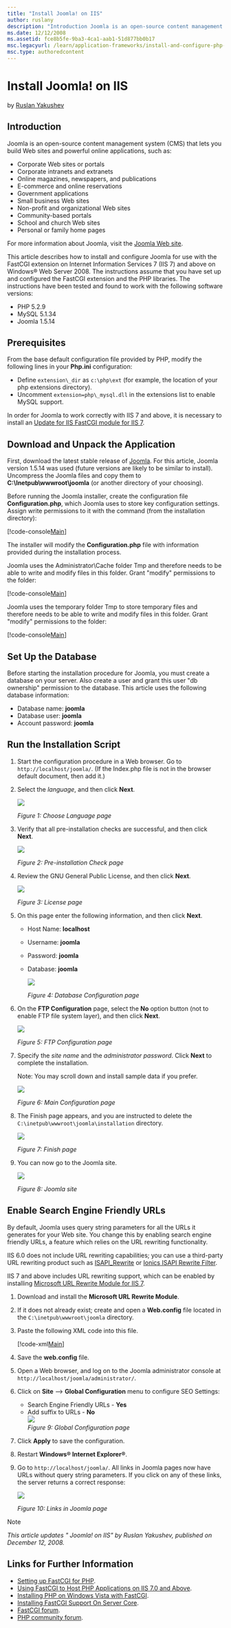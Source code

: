 ```yaml
---
title: "Install Joomla! on IIS"
author: ruslany
description: "Introduction Joomla is an open-source content management system (CMS) that lets you build Web sites and powerful online applications, such as: Corporate Web..."
ms.date: 12/12/2008
ms.assetid: fce8b5fe-9ba3-4ca1-aab1-51d877bb0b17
msc.legacyurl: /learn/application-frameworks/install-and-configure-php-applications-on-iis/install-joomla-on-iis
msc.type: authoredcontent
---
```

Install Joomla! on IIS
====================
by [Ruslan Yakushev](https://github.com/ruslany)

## Introduction

Joomla is an open-source content management system (CMS) that lets you build Web sites and powerful online applications, such as:

- Corporate Web sites or portals
- Corporate intranets and extranets
- Online magazines, newspapers, and publications
- E-commerce and online reservations
- Government applications
- Small business Web sites
- Non-profit and organizational Web sites
- Community-based portals
- School and church Web sites
- Personal or family home pages

For more information about Joomla, visit the [Joomla Web site](http://www.joomla.org/).

This article describes how to install and configure Joomla for use with the FastCGI extension on Internet Information Services 7 (IIS 7) and above on Windows® Web Server 2008. The instructions assume that you have set up and configured the FastCGI extension and the PHP libraries. The instructions have been tested and found to work with the following software versions:

- PHP 5.2.9
- MySQL 5.1.34
- Joomla 1.5.14

## Prerequisites

From the base default configuration file provided by PHP, modify the following lines in your **Php.ini** configuration:

- Define `extension\_dir` as `c:\php\ext` (for example, the location of your php extensions directory).
- Uncomment `extension=php\_mysql.dll` in the extensions list to enable MySQL support.

In order for Joomla to work correctly with IIS 7 and above, it is necessary to install an [Update for IIS FastCGI module for IIS 7](https://blogs.iis.net/ruslany/archive/2008/08/27/update-for-iis-7-0-fastcgi-module.aspx).

## Download and Unpack the Application

First, download the latest stable release of [Joomla](http://www.joomla.org/). For this article, Joomla version 1.5.14 was used (future versions are likely to be similar to install). Uncompress the Joomla files and copy them to **C:\Inetpub\wwwroot\joomla** (or another directory of your choosing).

Before running the Joomla installer, create the configuration file **Configuration.php**, which Joomla uses to store key configuration settings. Assign write permissions to it with the command (from the installation directory):

[!code-console[Main](install-joomla-on-iis/samples/sample1.cmd)]

The installer will modify the **Configuration.php** file with information provided during the installation process.

Joomla uses the Administrator\Cache folder Tmp and therefore needs to be able to write and modify files in this folder. Grant "modify" permissions to the folder:

[!code-console[Main](install-joomla-on-iis/samples/sample2.cmd)]

Joomla uses the temporary folder Tmp to store temporary files and therefore needs to be able to write and modify files in this folder. Grant "modify" permissions to the folder:

[!code-console[Main](install-joomla-on-iis/samples/sample3.cmd)]

## Set Up the Database

Before starting the installation procedure for Joomla, you must create a database on your server. Also create a user and grant this user "db ownership" permission to the database. This article uses the following database information:

- Database name: **joomla**
- Database user: **joomla**
- Account password: **joomla**

## Run the Installation Script

1. Start the configuration procedure in a Web browser. Go to `http://localhost/joomla/`. (If the Index.php file is not in the browser default document, then add it.)
2. Select the *language*, and then click **Next**.  

    [![](install-joomla-on-iis/_static/image2.jpg)](install-joomla-on-iis/_static/image1.jpg)

    *Figure 1: Choose Language page*
3. Verify that all pre-installation checks are successful, and then click **Next**.  

    [![](install-joomla-on-iis/_static/image4.jpg)](install-joomla-on-iis/_static/image3.jpg)

    *Figure 2: Pre-installation Check page*
4. Review the GNU General Public License, and then click **Next**.  

    [![](install-joomla-on-iis/_static/image6.jpg)](install-joomla-on-iis/_static/image5.jpg)

    *Figure 3: License page*
5. On this page enter the following information, and then click **Next**.

   - Host Name: **localhost**
   - Username: **joomla**
   - Password: **joomla**
   - Database: **joomla**

     [![](install-joomla-on-iis/_static/image8.jpg)](install-joomla-on-iis/_static/image7.jpg)

     *Figure 4: Database Configuration page*
6. On the **FTP Configuration** page, select the **No** option button (not to enable FTP file system layer), and then click **Next**.  

    [![](install-joomla-on-iis/_static/image10.jpg)](install-joomla-on-iis/_static/image9.jpg)

    *Figure 5: FTP Configuration page*
7. Specify the *site name* and the *administrator password*. Click **Next** to complete the installation.  

    Note: You may scroll down and install sample data if you prefer.

    [![](install-joomla-on-iis/_static/image12.jpg)](install-joomla-on-iis/_static/image11.jpg)

    *Figure 6: Main Configuration page*
8. The Finish page appears, and you are instructed to delete the `C:\inetpub\wwwroot\joomla\installation` directory.  

    [![](install-joomla-on-iis/_static/image14.jpg)](install-joomla-on-iis/_static/image13.jpg)

    *Figure 7: Finish page*
9. You can now go to the Joomla site.  

    [![](install-joomla-on-iis/_static/image16.jpg)](install-joomla-on-iis/_static/image15.jpg)

    *Figure 8: Joomla site*

## Enable Search Engine Friendly URLs

By default, Joomla uses query string parameters for all the URLs it generates for your Web site. You change this by enabling search engine friendly URLs, a feature which relies on the URL rewriting functionality.

IIS 6.0 does not include URL rewriting capabilities; you can use a third-party URL rewriting product such as [ISAPI\_Rewrite](https://www.iis.net/downloads?tabid=34&g=6&i=1599) or [Ionics ISAPI Rewrite Filter](http://www.codeplex.com/IIRF).

IIS 7 and above includes URL rewriting support, which can be enabled by installing [Microsoft URL Rewrite Module for IIS 7](https://www.microsoft.com/downloads/details.aspx?familyid=836778EA-B2F2-4907-B2DC-A152EC0A4BC4&amp;displaylang=en).

1. Download and install the **Microsoft URL Rewrite Module**.
2. If it does not already exist; create and open a **Web.config** file located in the `C:\inetpub\wwwroot\joomla` directory.
3. Paste the following XML code into this file.  

    [!code-xml[Main](install-joomla-on-iis/samples/sample4.xml)]
4. Save the **web.config** file.
5. Open a Web browser, and log on to the Joomla administrator console at `http://localhost/joomla/administrator/`.
6. Click on **Site** --&gt; **Global Configuration** menu to configure SEO Settings:  

    - Search Engine Friendly URLs - **Yes**
    - Add suffix to URLs - **No**  
        [![](install-joomla-on-iis/_static/image18.jpg)](install-joomla-on-iis/_static/image17.jpg)  
        *Figure 9: Global Configuration page*
7. Click **Apply** to save the configuration.
8. Restart **Windows® Internet Explorer®**.
9. Go to `http://localhost/joomla/`. All links in Joomla pages now have URLs without query string parameters. If you click on any of these links, the server returns a correct response:  

     [![](install-joomla-on-iis/_static/image20.jpg)](install-joomla-on-iis/_static/image19.jpg)

     *Figure 10: Links in Joomla page*

> [!NOTE]
> *This article updates " Joomla! on IIS" by Ruslan Yakushev, published on December 12, 2008.*

## Links for Further Information

- [Setting up FastCGI for PHP](../running-php-applications-on-iis/set-up-fastcgi-for-php.md).
- [Using FastCGI to Host PHP Applications on IIS 7.0 and Above](using-fastcgi-to-host-php-applications-on-iis.md).
- [Installing PHP on Windows Vista with FastCGI](../install-and-configure-php-on-iis/installing-php-on-windows-vista-with-fastcgi.md).
- [Installing FastCGI Support On Server Core](../install-and-configure-php-on-iis/install-php-and-fastcgi-support-on-server-core.md).
- [FastCGI forum](https://forums.iis.net/1104.aspx).
- [PHP community forum](https://forums.iis.net/1102.aspx).
